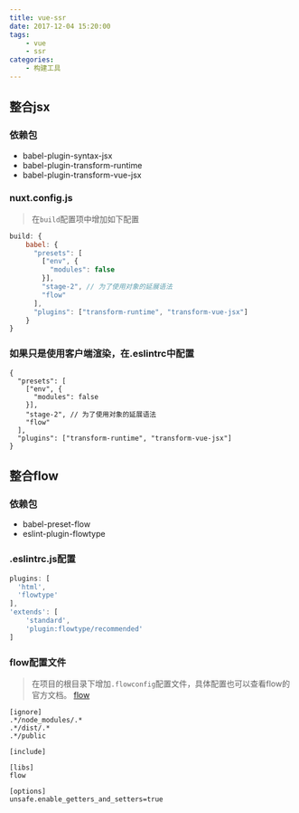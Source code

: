 ```yaml
---
title: vue-ssr
date: 2017-12-04 15:20:00
tags:
    - vue
    - ssr
categories:
    - 构建工具
---
```


## 整合jsx
### 依赖包
- babel-plugin-syntax-jsx
- babel-plugin-transform-runtime
- babel-plugin-transform-vue-jsx

### nuxt.config.js
> 在`build`配置项中增加如下配置

```javascript
build: {
    babel: {
      "presets": [
        ["env", {
          "modules": false
        }],
        "stage-2", // 为了使用对象的延展语法
        "flow"
      ],
      "plugins": ["transform-runtime", "transform-vue-jsx"]
    }
}
```

### 如果只是使用客户端渲染，在.eslintrc中配置
```
{
  "presets": [
    ["env", {
      "modules": false
    }],
    "stage-2", // 为了使用对象的延展语法
    "flow"
  ],
  "plugins": ["transform-runtime", "transform-vue-jsx"]  
}
```


## 整合flow
### 依赖包
- babel-preset-flow
- eslint-plugin-flowtype

### .eslintrc.js配置
```javascript
plugins: [
  'html',
  'flowtype'
],
'extends': [
    'standard',
    'plugin:flowtype/recommended'
]
```

### flow配置文件
> 在项目的根目录下增加`.flowconfig`配置文件，具体配置也可以查看flow的官方文档。
> [flow](https://flow.org/en/docs/install/)

```
[ignore]
.*/node_modules/.*
.*/dist/.*
.*/public

[include]

[libs]
flow

[options]
unsafe.enable_getters_and_setters=true
```